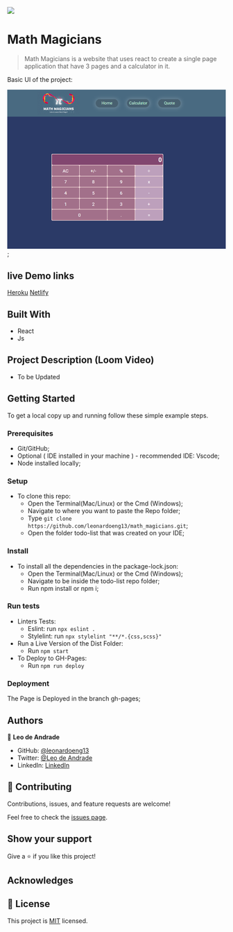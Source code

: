 ![](https://img.shields.io/badge/Microverse-blueviolet)

# Math Magicians

> Math Magicians is a website that uses react to create a single page application that have 3 pages and a calculator in it.

Basic UI of the project:

![screenshot](print1.png);

## live Demo links

[Heroku](https://leonardoeng13-math-magicians.herokuapp.com/)
[Netlify](https://leoeng13-mathmagicinas.netlify.app/)

## Built With

- React
- Js

## Project Description (Loom Video)

- To be Updated

## Getting Started

To get a local copy up and running follow these simple example steps.

### Prerequisites

- Git/GitHub;
- Optional ( IDE installed in your machine ) - recommended IDE: Vscode;
- Node installed locally;

### Setup

- To clone this repo:
  - Open the Terminal(Mac/Linux) or the Cmd (Windows);
  - Navigate to where you want to paste the Repo folder;
  - Type `git clone https://github.com/leonardoeng13/math_magicians.git`;
  - Open the folder todo-list that was created on your IDE;

### Install

- To install all the dependencies in the package-lock.json:
  - Open the Terminal(Mac/Linux) or the Cmd (Windows);
  - Navigate to be inside the todo-list repo folder;
  - Run npm install or npm i;
  
### Run tests

- Linters Tests:
  - Eslint: run `npx eslint .`
  - Stylelint: run `npx stylelint "**/*.{css,scss}"`
- Run a Live Version of the Dist Folder:
  - Run `npm start`
- To Deploy to GH-Pages:
  - Run `npm run deploy`

### Deployment

The Page is Deployed in the branch gh-pages;

## Authors

👤 **Leo de Andrade**

- GitHub: [@leonardoeng13](https://github.com/leonardoeng13)
- Twitter: [@Leo de Andrade](https://twitter.com/andrede_leo)
- LinkedIn: [LinkedIn](https://www.linkedin.com/in/leonardodeandrade/)

## 🤝 Contributing

Contributions, issues, and feature requests are welcome!

Feel free to check the [issues page](https://github.com/leonardoeng13/math_magicians/issues).

## Show your support

Give a ⭐️ if you like this project!

## Acknowledges

## 📝 License

This project is [MIT](./MIT.md) licensed.
